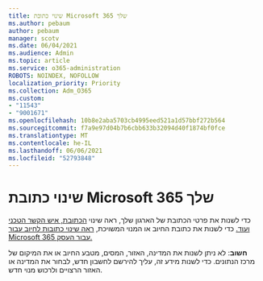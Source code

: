```yaml
---
title: שינוי כתובת Microsoft 365 שלך
ms.author: pebaum
author: pebaum
manager: scotv
ms.date: 06/04/2021
ms.audience: Admin
ms.topic: article
ms.service: o365-administration
ROBOTS: NOINDEX, NOFOLLOW
localization_priority: Priority
ms.collection: Adm_O365
ms.custom:
- "11543"
- "9001671"
ms.openlocfilehash: 10b8e2aba5703cb4995eed521a1d57bbf272b564
ms.sourcegitcommit: f7a9e97d04b7b6cbb633b32094d40f1874bf0fce
ms.translationtype: MT
ms.contentlocale: he-IL
ms.lasthandoff: 06/06/2021
ms.locfileid: "52793848"
---
```

# <a name="change-your-microsoft-365-address"></a>שינוי כתובת Microsoft 365 שלך

כדי לשנות את פרטי הכתובת של הארגון שלך, ראה שינוי [הכתובת, איש הקשר הטכני ועוד.](/microsoft-365/admin/manage/change-address-contact-and-more) כדי לשנות את כתובת החיוב או המנוי המשויכת, [ראה שינוי כתובות לחיוב עבור Microsoft 365 עבור העסק.](/microsoft-365/commerce/billing-and-payments/change-your-billing-addresses) 

**חשוב**: לא ניתן לשנות את המדינה, האזור, המסים, מטבע החיוב או את המיקום של מרכז הנתונים. כדי לשנות מידע זה, עליך להירשם לחשבון חדש, לבחור את המדינה או האזור הרצויים ולרכוש מנוי חדש. 